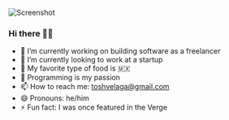 ![Screenshot](https://user-images.githubusercontent.com/38474161/90269895-38148a00-de0e-11ea-83ef-78749cf58315.jpg)

### Hi there 👋🏽

- 🔭 I’m currently working on building software as a freelancer
- 🌱 I’m currently looking to work at a startup
- 🌮 My favorite type of food is 🇲🇽
- 💜 Programming is my passion 
- 📫 How to reach me: toshvelaga@gmail.com
- 😄 Pronouns: he/him
- ⚡ Fun fact: I was once featured in the Verge

